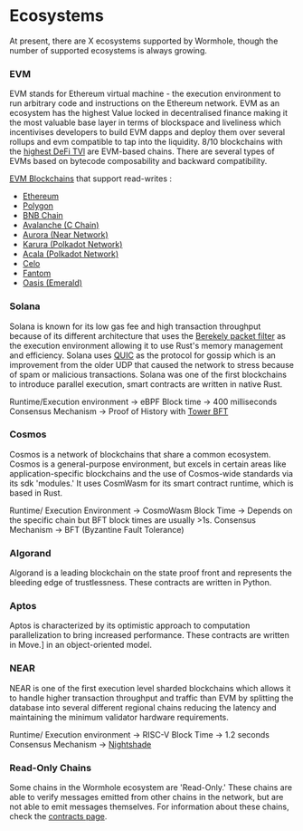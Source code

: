 # Ecosystems
<!-- TODO: everything. Descriptions should highlight advantages of given chains (most used, tps, best finality, ...) -->

<!-- TODO: slurp in number and descriptions -->
At present, there are X ecosystems supported by Wormhole, though the number of supported ecosystems is always growing.


### EVM

EVM stands for Ethereum virtual machine - the execution environment to run arbitrary code and instructions on the Ethereum network. EVM as an ecosystem has the highest Value locked in decentralised finance making it the most valuable base layer in terms of blockspace and liveliness which incentivises developers to build EVM dapps and deploy them over several rollups and evm compatible to tap into the liquidity. 8/10 blockchains with the [highest DeFi TVl](https://defillama.com/chains) are EVM-based chains. 
There are several types of EVMs based on bytecode composability and backward compatibility.  

[EVM Blockchains](https://docs.wormhole.com/wormhole/blockchain-environments/evm) that support read-writes :
- [Ethereum](https://docs.wormhole.com/wormhole/blockchain-environments/evm#ethereum)   
- [Polygon](https://docs.wormhole.com/wormhole/blockchain-environments/evm#polygon)
- [BNB Chain](https://docs.wormhole.com/wormhole/blockchain-environments/evm#bnb-smart-chain-bsc)
- [Avalanche (C Chain)](https://docs.wormhole.com/wormhole/blockchain-environments/evm#avalanche)
- [Aurora (Near Network)](https://docs.wormhole.com/wormhole/blockchain-environments/evm#aurora)
- [Karura (Polkadot Network)](https://docs.wormhole.com/wormhole/blockchain-environments/evm#karura)
- [Acala (Polkadot Network)](https://docs.wormhole.com/wormhole/blockchain-environments/evm#acala)
- [Celo](https://docs.wormhole.com/wormhole/blockchain-environments/evm#celo)
- [Fantom](https://docs.wormhole.com/wormhole/blockchain-environments/evm#fantom)
 - [Oasis (Emerald)](https://docs.wormhole.com/wormhole/blockchain-environments/evm#oasis)

### Solana

Solana is known for its low gas fee and high transaction throughput because of its different architecture that uses the [Berekely packet filter](https://www.ibm.com/docs/en/qsip/7.4?topic=queries-berkeley-packet-filters) as the execution environment allowing it to use Rust's memory management and efficiency. 
Solana uses [QUIC](https://github.com/solana-foundation/solana-improvement-documents/pull/53) as the protocol for gossip which is an improvement from the older UDP that caused the network to stress because of spam or malicious transactions. 
Solana was one of the first blockchains to introduce parallel execution, smart contracts are written in native Rust. 

Runtime/Execution environment -> eBPF
Block time -> 400 milliseconds
Consensus Mechanism -> Proof of History with [Tower BFT](https://docs.solana.com/implemented-proposals/tower-bft)


### Cosmos

Cosmos is a network of blockchains that share a common ecosystem. Cosmos is a general-purpose environment, but excels in certain areas like application-specific blockchains and the use of Cosmos-wide standards via its sdk 'modules.' It uses CosmWasm for its smart contract runtime, which is based in Rust.

Runtime/ Execution Environment -> CosmoWasm 
Block Time -> Depends on the specific chain but BFT block times are usually >1s. 
Consensus Mechanism -> BFT (Byzantine Fault Tolerance)

### Algorand

Algorand is a leading blockchain on the state proof front and represents the bleeding edge of trustlessness. These contracts are written in Python.

### Aptos

Aptos is characterized by its optimistic approach to computation parallelization to bring increased performance. These contracts are written in Move.] in an object-oriented model.

### NEAR

NEAR is one of the first execution level sharded blockchains which allows it to handle higher transaction throughput and traffic than EVM by splitting the database into several different regional chains reducing the latency and maintaining the minimum validator hardware requirements. 

Runtime/ Execution environment -> RISC-V
Block Time -> 1.2 seconds
Consensus Mechanism -> [Nightshade](https://near.org/papers/nightshade)

### Read-Only Chains

Some chains in the Wormhole ecosystem are 'Read-Only.' These chains are able to verify messages emitted from other chains in the network, but are not able to emit messages themselves. For information about these chains, check the [contracts page](TODO).
